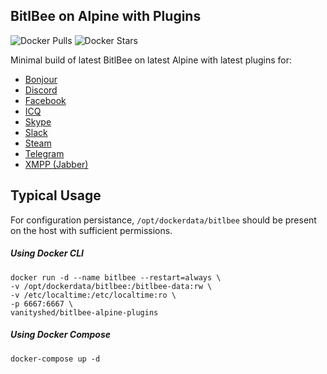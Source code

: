 ## BitlBee on Alpine with Plugins
![Docker Pulls](https://img.shields.io/docker/pulls/vanityshed/bitlbee-alpine-plugins.svg)
![Docker Stars](https://img.shields.io/docker/stars/vanityshed/bitlbee-alpine-plugins.svg)

Minimal build of latest BitlBee on latest Alpine with latest plugins for:
* [Bonjour](https://pkgs.alpinelinux.org/package/v3.8/community/x86_64/libpurple-bonjour)
* [Discord](https://github.com/sm00th/bitlbee-discord)
* [Facebook](https://github.com/jgeboski/bitlbee-facebook)
* [ICQ](https://pkgs.alpinelinux.org/package/v3.8/community/x86_64/libpurple-oscar)
* [Skype](https://github.com/EionRobb/skype4pidgin)
* [Slack](https://github.com/dylex/slack-libpurple)
* [Steam](https://github.com/bitlbee/bitlbee-steam)
* [Telegram](https://github.com/majn/telegram-purple)
* [XMPP (Jabber)](https://pkgs.alpinelinux.org/package/v3.8/community/x86_64/libpurple-xmpp)

## Typical Usage

For configuration persistance, `/opt/dockerdata/bitlbee` should be present on the host with sufficient permissions.

##### Using Docker CLI
```
docker run -d --name bitlbee --restart=always \
-v /opt/dockerdata/bitlbee:/bitlbee-data:rw \
-v /etc/localtime:/etc/localtime:ro \
-p 6667:6667 \
vanityshed/bitlbee-alpine-plugins
```

##### Using Docker Compose
```
docker-compose up -d
```
